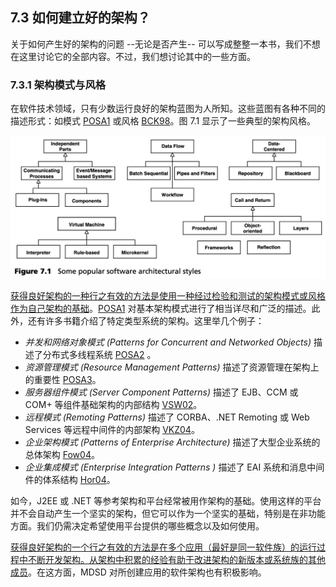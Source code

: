## 7.3 如何建立好的架构？
关于如何产生好的架构的问题 --无论是否产生-- 可以写成整整一本书，我们不想在这里讨论它的全部内容。不过，我们想讨论其中的一些方面。

### 7.3.1 架构模式与风格
在软件技术领域，只有少数运行良好的架构蓝图为人所知。这些蓝图有各种不同的描述形式：如模式 [POSA1](../ref.md#posa1) 或风格 [BCK98](../ref.md#bck98)。图 7.1 显示了一些典型的架构风格。

![Figure 7.1](../img/f7.1.png)

<ins>获得良好架构的一种行之有效的方法是使用一种经过检验和测试的架构模式或风格作为自己架构的基础</ins>。[POSA1](../ref.md#posa1)
对基本架构模式进行了相当详尽和广泛的描述。此外，还有许多书籍介绍了特定类型系统的架构。这里举几个例子：

- *并发和网络对象模式 (Patterns for Concurrent and Networked Objects)* 描述了分布式多线程系统 [POSA2](../ref.md#posa2)
。
- *资源管理模式 (Resource Management Patterns)* 描述了资源管理在架构上的重要性 [POSA3](../ref.md#posa3)。
- *服务器组件模式 (Server Component Patterns)* 描述了 EJB、CCM 或 COM+ 等组件基础架构的内部结构 [VSW02](../ref.md#vsw02)。
- *远程模式 (Remoting Patterns)* 描述了 CORBA、.NET Remoting 或 Web Services 等远程中间件的内部架构 [VKZ04](../ref.md#vkz04)。
- *企业架构模式 (Patterns of Enterprise Architecture)* 描述了大型企业系统的总体架构 [Fow04](../ref.md#fow04)。
- *企业集成模式 (Enterprise Integration Patterns )* 描述了 EAI 系统和消息中间件的体系结构 [Hor04](../ref.md#hor04)。

如今，J2EE 或 .NET 等参考架构和平台经常被用作架构的基础。使用这样的平台并不会自动产生一个坚实的架构，但它可以作为一个坚实的基础，特别是在非功能方面。我们仍需决定希望使用平台提供的哪些概念以及如何使用。

<ins>获得良好架构的一个行之有效的方法是在多个应用（最好是同一软件族）的运行过程中不断开发架构。从架构中积累的经验有助于改进架构的新版本或系统族的其他成员</ins>。在这方面，MDSD 对所创建应用的软件架构也有积极影响。
